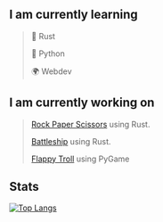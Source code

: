 ## I am currently learning


> 🦀 Rust
> 
> 🐍 Python
> 
> 🌍 Webdev

## I am currently working on

>
> [Rock Paper Scissors](https://github.com/crippa1337/rock-paper-scissors) using Rust.
>
> [Battleship](https://github.com/crippa1337/battleship) using Rust.
>
> [Flappy Troll](https://github.com/crippa1337/flappy-troll) using PyGame
>

## Stats
[![Top Langs](https://github-readme-stats.vercel.app/api/top-langs/?username=crippa1337&layout=compact&theme=transparent&border_radius=0)](https://github.com/anuraghazra/github-readme-stats)


